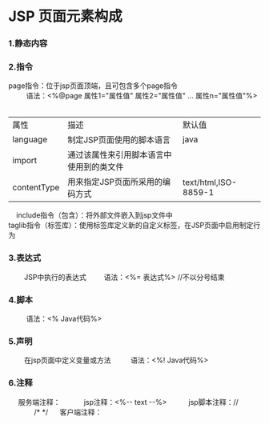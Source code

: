 # JSP 页面元素构成
<h3>1.静态内容</h3>
<h3>2.指令</h3>
      page指令：位于jsp页面顶端，且可包含多个page指令<br>
          语法：<%@page 属性1="属性值" 属性2="属性值" ... 属性n="属性值"%>
            <table>
            <tr><td>属性</td><td>描述</td><td>默认值</td></tr>
            <tr><td>language</td><td>制定JSP页面使用的脚本语言</td><td>java</td></tr>
            <tr><td>import</td><td>通过该属性来引用脚本语言中使用到的类文件</td><td></td></tr>
            <tr><td>contentType</td><td>用来指定JSP页面所采用的编码方式</td><td>text/html,ISO-8859-1</td>
            </tr>
            </table>
      include指令（包含）：将外部文件嵌入到jsp文件中<br>
      taglib指令（标签库）：使用标签库定义新的自定义标签，在JSP页面中启用制定行为
<h3>3.表达式</h3>
         JSP中执行的表达式
         语法：<%= 表达式%> //不以分号结束
<h3>4.脚本</h3>
          语法：<% Java代码%>
<h3>5.声明</h3>
         在jsp页面中定义变量或方法
          语法：<%! Java代码%>
<h3>6.注释</h3>
      服务端注释：
            jsp注释：<%-- text --%>
            jsp脚本注释：//
                        /* */
      客户端注释：
            <!-- -->
